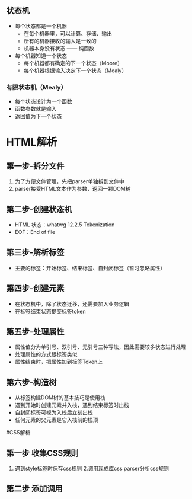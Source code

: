## 状态机
- 每个状态都是一个机器
    - 在每个机器里，可以计算、存储、输出
    - 所有的机器接收的输入是一致的
    - 机器本身没有状态 —— 纯函数
- 每个机器知道一个状态
    - 每个机器都有确定的下一个状态（Moore）
    - 每个机器根据输入决定下一个状态（Mealy）

### 有限状态机（Mealy）

- 每个状态设计为一个函数
- 函数参数就是输入
- 返回值为下一个状态

# HTML解析
## 第一步-拆分文件
1. 为了方便文件管理，先把parser单独拆到文件中
2. parser接受HTML文本作为参数，返回一颗DOM树
## 第二步-创建状态机
- HTML 状态：whatwg 12.2.5 Tokenization
- EOF：End of file
## 第三步-解析标签
- 主要的标签：开始标签、结束标签、自封闭标签（暂时忽略属性）
##  第四步-创建元素
- 在状态机中，除了状态迁移，还需要加入业务逻辑
- 在标签结束状态提交标签token
## 第五步-处理属性
- 属性值分为单引号、双引号、无引号三种写法，因此需要较多状态进行处理
- 处理属性的方式跟标签类似
- 属性结束时，把属性加到标签Token上
## 第六步-构造树
- 从标签构建DOM树的基本技巧是使用栈
- 遇到开始时创建元素并入栈，遇到结束标签时出栈
- 自封闭标签可视为入栈后立刻出栈
- 任何元素的父元素是它入栈前的栈顶

#CSS解析
## 第一步 收集CSS规则
1. 遇到style标签时保存css规则
2.调用现成库css parser分析css规则
## 第二步 添加调用